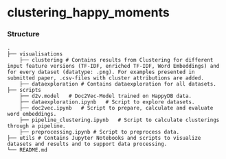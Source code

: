 # clustering_happy_moments

### Structure

    .
    ├── visualisations 
        ├── clustering # Contains results from Clustering for different input feature versions (TF-IDF, enriched TF-IDF, Word Embeddings) and for every dataset (datatype: .png). For examples presented in submitted paper, .csv-files with cluster attributions are added.
        ├── dataexploration # Contains dataexploration for all datasets.
    ├── scripts
        ├── d2v.model   # Doc2Vec-Model trained on HappyDB data.
        ├── dataexploration.ipynb   # Script to explore datasets.
        ├── doc2vec.ipynb   # Script to prepare, calculate and evaluate word embeddings.
        ├── pipeline_clustering.ipynb   # Script to calculate clusterings through a pipeline.
        ├── preprocessing.ipynb # Script to preprocess data.
    ├── utils # Contains Jupyter Notebooks and scripts to visualize datasets and results and to support data processing.
    └── README.md
